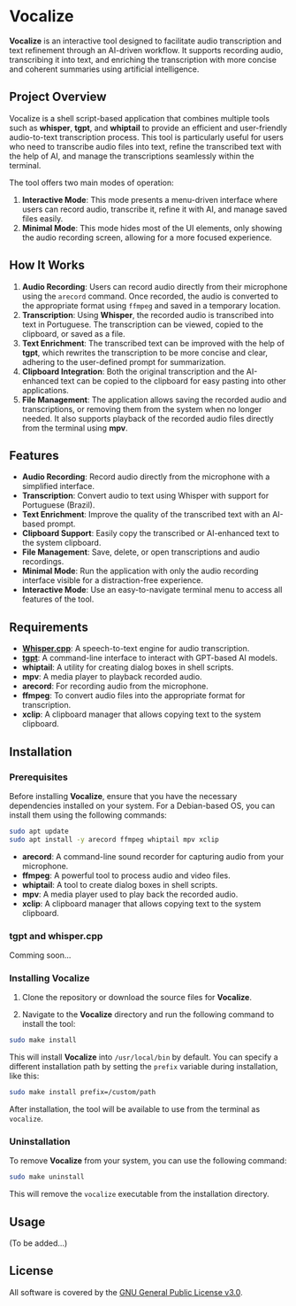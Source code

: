 # Vocalize

**Vocalize** is an interactive tool designed to facilitate audio transcription and text refinement through an AI-driven workflow. It supports recording audio, transcribing it into text, and enriching the transcription with more concise and coherent summaries using artificial intelligence.

## Project Overview

Vocalize is a shell script-based application that combines multiple tools such as **whisper**, **tgpt**, and **whiptail** to provide an efficient and user-friendly audio-to-text transcription process. This tool is particularly useful for users who need to transcribe audio files into text, refine the transcribed text with the help of AI, and manage the transcriptions seamlessly within the terminal.

The tool offers two main modes of operation:
1. **Interactive Mode**: This mode presents a menu-driven interface where users can record audio, transcribe it, refine it with AI, and manage saved files easily.
2. **Minimal Mode**: This mode hides most of the UI elements, only showing the audio recording screen, allowing for a more focused experience.

## How It Works

1. **Audio Recording**: Users can record audio directly from their microphone using the `arecord` command. Once recorded, the audio is converted to the appropriate format using `ffmpeg` and saved in a temporary location.
2. **Transcription**: Using **Whisper**, the recorded audio is transcribed into text in Portuguese. The transcription can be viewed, copied to the clipboard, or saved as a file.
3. **Text Enrichment**: The transcribed text can be improved with the help of **tgpt**, which rewrites the transcription to be more concise and clear, adhering to the user-defined prompt for summarization.
4. **Clipboard Integration**: Both the original transcription and the AI-enhanced text can be copied to the clipboard for easy pasting into other applications.
5. **File Management**: The application allows saving the recorded audio and transcriptions, or removing them from the system when no longer needed. It also supports playback of the recorded audio files directly from the terminal using **mpv**.

## Features

- **Audio Recording**: Record audio directly from the microphone with a simplified interface.
- **Transcription**: Convert audio to text using Whisper with support for Portuguese (Brazil).
- **Text Enrichment**: Improve the quality of the transcribed text with an AI-based prompt.
- **Clipboard Support**: Easily copy the transcribed or AI-enhanced text to the system clipboard.
- **File Management**: Save, delete, or open transcriptions and audio recordings.
- **Minimal Mode**: Run the application with only the audio recording interface visible for a distraction-free experience.
- **Interactive Mode**: Use an easy-to-navigate terminal menu to access all features of the tool.

## Requirements

- **[Whisper.cpp](https://github.com/ggerganov/whisper.cpp)**: A speech-to-text engine for audio transcription.
- **[tgpt](https://github.com/aandrew-me/tgpt)**: A command-line interface to interact with GPT-based AI models.
- **whiptail**: A utility for creating dialog boxes in shell scripts.
- **mpv**: A media player to playback recorded audio.
- **arecord**: For recording audio from the microphone.
- **ffmpeg**: To convert audio files into the appropriate format for transcription.
- **xclip**: A clipboard manager that allows copying text to the system clipboard.

## Installation

### Prerequisites

Before installing **Vocalize**, ensure that you have the necessary dependencies installed on your system. For a Debian-based OS, you can install them using the following commands:

```bash
sudo apt update
sudo apt install -y arecord ffmpeg whiptail mpv xclip
```

- **arecord**: A command-line sound recorder for capturing audio from your microphone.
- **ffmpeg**: A powerful tool to process audio and video files.
- **whiptail**: A tool to create dialog boxes in shell scripts.
- **mpv**: A media player used to play back the recorded audio.
- **xclip**: A clipboard manager that allows copying text to the system clipboard.

### tgpt and whisper.cpp

Comming soon...

### Installing Vocalize

1. Clone the repository or download the source files for **Vocalize**.
   
2. Navigate to the **Vocalize** directory and run the following command to install the tool:

```bash
sudo make install
```

This will install **Vocalize** into `/usr/local/bin` by default. You can specify a different installation path by setting the `prefix` variable during installation, like this:

```bash
sudo make install prefix=/custom/path
```

After installation, the tool will be available to use from the terminal as `vocalize`.

### Uninstallation

To remove **Vocalize** from your system, you can use the following command:

```bash
sudo make uninstall
```

This will remove the `vocalize` executable from the installation directory.

## Usage

(To be added...)

## License

All software is covered by the [GNU General Public License v3.0](https://www.gnu.org/licenses/gpl-3.0.en.html).

